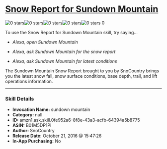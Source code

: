 # [Snow Report for Sundown Mountain](http://alexa.amazon.com/#skills/amzn1.ask.skill.0fe952a6-8f8e-43a3-acfb-64394a5b8775)
![0 stars](../../images/ic_star_border_black_18dp_1x.png)![0 stars](../../images/ic_star_border_black_18dp_1x.png)![0 stars](../../images/ic_star_border_black_18dp_1x.png)![0 stars](../../images/ic_star_border_black_18dp_1x.png)![0 stars](../../images/ic_star_border_black_18dp_1x.png) 0

To use the Snow Report for Sundown Mountain skill, try saying...

* *Alexa, open Sundown Mountain*

* *Alexa, ask Sundown Mountain for the snow report*

* *Alexa, ask Sundown Mountain for latest conditions*

The Sundown Mountain Snow Report brought to you by SnoCountry brings you the latest snow fall, snow surface conditions,  base depth, trail, and lift operations information.

***

### Skill Details

* **Invocation Name:** sundown mountain
* **Category:** null
* **ID:** amzn1.ask.skill.0fe952a6-8f8e-43a3-acfb-64394a5b8775
* **ASIN:** B01M5DP1PI
* **Author:** SnoCountry
* **Release Date:** October 21, 2016 @ 15:47:26
* **In-App Purchasing:** No

